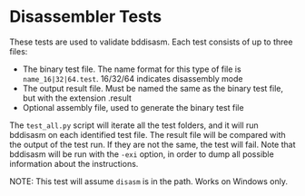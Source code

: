 # Disassembler Tests

These tests are used to validate bddisasm. Each test consists of up to three files:
* The binary test file. The name format for this type of file is `name_16|32|64.test`. 16/32/64 indicates disassembly mode
* The output result file. Must be named the same as the binary test file, but with the extension .result
* Optional assembly file, used to generate the binary test file

The `test_all.py` script will iterate all the test folders, and it will run bddisasm on each identified test file.
The result file will be compared with the output of the test run. If they are not the same, the test will fail.
Note that bddisasm will be run with the `-exi` option, in order to dump all possible information about the instructions.

NOTE: This test will assume `disasm` is in the path. Works on Windows only.